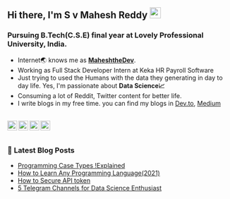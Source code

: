 
## Hi there, I'm S v Mahesh Reddy <img src="https://media.giphy.com/media/hvRJCLFzcasrR4ia7z/giphy.gif" width="25px">
### Pursuing B.Tech(C.S.E) final year at Lovely Professional University, India.
* Internet🌏 knows me as [**MaheshtheDev**](https://www.google.com/search?q=maheshthedev). 
* Working as Full Stack Developer Intern at Keka HR Payroll Software
* Just trying to used the Humans with the data they generating in day to day life. Yes, I'm passionate about **Data Science📈**
* Consuming a lot of Reddit, Twitter content for better life.
* I write blogs in my free time. you can find my blogs in [Dev.to](https://dev.to/maheshthedev), [Medium](https://medium.com/@maheshthedev)

<br />
<a href="https://twitter.com/maheshthedev">
  <img align="left" alt="Mahesh Sv| Twitter" width="22px" src="https://www.flaticon.com/svg/vstatic/svg/725/725311.svg?token=exp=1620982858~hmac=6077d2ec73b5b5197c5644f164704ece" />
</a>
<a href="https://www.linkedin.com/in/maheshthedev/">
  <img align="left" alt="Linkedin" width="22px" src="https://www.flaticon.com/svg/vstatic/svg/725/725337.svg?token=exp=1620982896~hmac=892e827273aff985df8601866f9f8c8e" />
</a>
<a href="https://www.reddit.com/user/MaheshtheDev">
  <img align="left" alt="Reddit" width="22px" src="https://www.flaticon.com/premium-icon/icons/svg/2504/2504934.svg" />
</a>
<a href="https://medium.com/@maheshthedev">
  <img align="left" alt="Medium" src="https://www.flaticon.com/premium-icon/icons/svg/2504/2504925.svg" alt="Mahesh Sv's Medium Profile" width="22px">
</a>
<br />
<br />


### 📕 **Latest Blog Posts**
<!-- BLOG-POST-LIST:START -->
- [Programming Case Types !Explained](https://maheshthedev.hashnode.dev/programming-case-types-explained)
- [How to Learn Any Programming Language(2021)](https://maheshthedev.hashnode.dev/how-to-learn-any-programming-language2021)
- [How to Secure API token](https://maheshthedev.hashnode.dev/how-to-secure-api-token)
- [5 Telegram Channels for Data Science Enthusiast](https://maheshthedev.hashnode.dev/5-telegram-channels-for-data-science-enthusiast)
<!-- BLOG-POST-LIST:END -->
